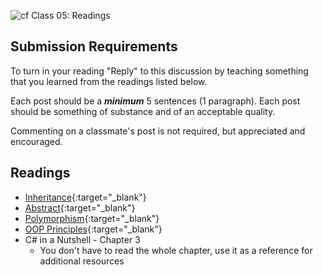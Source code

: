 ![cf](http://i.imgur.com/7v5ASc8.png) Class 05: Readings

## Submission Requirements

To turn in your reading "Reply" to this discussion by teaching something that you learned from the 
readings listed below.

Each post should be a ***minimum*** 5 sentences (1 paragraph). Each post should be something of substance and 
of an acceptable quality. 

Commenting on a classmate's post is not required, but appreciated and encouraged.

## Readings

- [Inheritance](https://docs.microsoft.com/en-us/dotnet/csharp/programming-guide/classes-and-structs/inheritance){:target="_blank"} 
- [Abstract](https://docs.microsoft.com/en-us/dotnet/csharp/programming-guide/classes-and-structs/abstract-and-sealed-classes-and-class-members){:target="_blank"} 
- [Polymorphism](https://docs.microsoft.com/en-us/dotnet/csharp/programming-guide/classes-and-structs/polymorphism){:target="_blank"} 
- [OOP Principles](https://docs.microsoft.com/en-us/dotnet/csharp/programming-guide/concepts/object-oriented-programming){:target="_blank"} 
- C# in a Nutshell - Chapter 3
	- You don't have to read the whole chapter, use it as a reference for additional resources